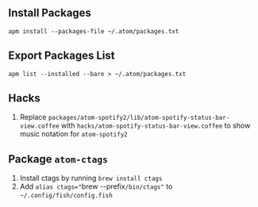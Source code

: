 ## Install Packages

`apm install --packages-file ~/.atom/packages.txt`

## Export Packages List

`apm list --installed --bare > ~/.atom/packages.txt`


## Hacks

1. Replace `packages/atom-spotify2/lib/atom-spotify-status-bar-view.coffee` with `hacks/atom-spotify-status-bar-view.coffee` to show music notation for `atom-spotify2`


## Package `atom-ctags`

1. Install ctags by running `brew install ctags`
2. Add `alias ctags="`brew --prefix`/bin/ctags"` to `~/.config/fish/config.fish`
